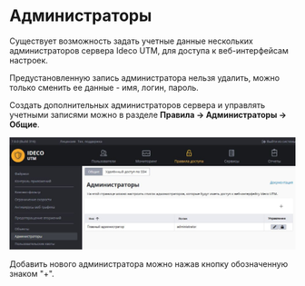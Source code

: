 # Администраторы

Существует возможность задать учетные данные нескольких администраторов сервера Ideco UTM, для доступа к веб-интерфейсам настроек.

Предустановленную запись администратора нельзя удалить, можно только сменить ее данные - имя, логин, пароль.

Создать дополнительных администраторов сервера и управлять учетными записями можно в разделе **Правила -&gt; Администраторы -&gt; Общие**.

![](../../.gitbook/assets/11239439.jpg)

Добавить нового администратора можно нажав кнопку обозначенную знаком "+".

